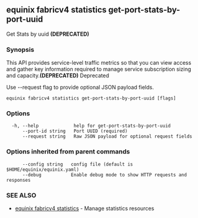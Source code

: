 ## equinix fabricv4 statistics get-port-stats-by-port-uuid

Get Stats by uuid **(DEPRECATED)**

### Synopsis

This API provides service-level traffic metrics so that you can view access and gather key information required to manage service subscription sizing and capacity.**(DEPRECATED)** Deprecated

Use --request flag to provide optional JSON payload fields.

```
equinix fabricv4 statistics get-port-stats-by-port-uuid [flags]
```

### Options

```
  -h, --help             help for get-port-stats-by-port-uuid
      --port-id string   Port UUID (required)
      --request string   Raw JSON payload for optional request fields
```

### Options inherited from parent commands

```
      --config string   config file (default is $HOME/equinix/equinix.yaml)
      --debug           Enable debug mode to show HTTP requests and responses
```

### SEE ALSO

* [equinix fabricv4 statistics](equinix_fabricv4_statistics.md)	 - Manage statistics resources

